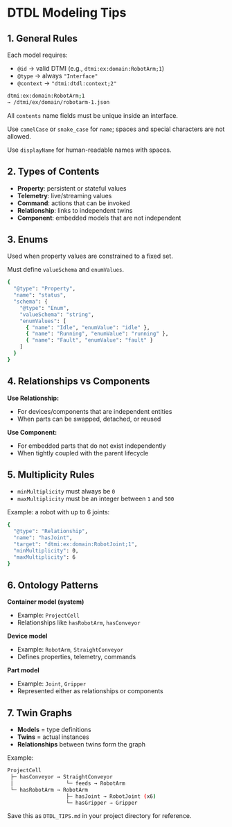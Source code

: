 # DTDL Modeling Tips

## 1. General Rules

Each model requires:

- `@id` → valid DTMI (e.g., `dtmi:ex:domain:RobotArm;1`)
- `@type` → always `"Interface"`
- `@context` → `"dtmi:dtdl:context;2"`

```bash
dtmi:ex:domain:RobotArm;1  
→ /dtmi/ex/domain/robotarm-1.json

```

All `contents` name fields must be unique inside an interface.

Use `camelCase` or `snake_case` for `name`; spaces and special characters are not allowed.

Use `displayName` for human-readable names with spaces.

## 2. Types of Contents

- **Property**: persistent or stateful values
- **Telemetry**: live/streaming values
- **Command**: actions that can be invoked
- **Relationship**: links to independent twins
- **Component**: embedded models that are not independent

## 3. Enums

Used when property values are constrained to a fixed set.

Must define `valueSchema` and `enumValues`.

```bash
{
  "@type": "Property",
  "name": "status",
  "schema": {
    "@type": "Enum",
    "valueSchema": "string",
    "enumValues": [
      { "name": "Idle", "enumValue": "idle" },
      { "name": "Running", "enumValue": "running" },
      { "name": "Fault", "enumValue": "fault" }
    ]
  }
}
```

## 4. Relationships vs Components

**Use Relationship:**

- For devices/components that are independent entities
- When parts can be swapped, detached, or reused

**Use Component:**

- For embedded parts that do not exist independently
- When tightly coupled with the parent lifecycle

## 5. Multiplicity Rules

- `minMultiplicity` must always be `0`
- `maxMultiplicity` must be an integer between `1` and `500`

Example: a robot with up to 6 joints:

```bash
{
  "@type": "Relationship",
  "name": "hasJoint",
  "target": "dtmi:ex:domain:RobotJoint;1",
  "minMultiplicity": 0,
  "maxMultiplicity": 6
}
```

## 6. Ontology Patterns

**Container model (system)**

- Example: `ProjectCell`
- Relationships like `hasRobotArm`, `hasConveyor`

**Device model**

- Example: `RobotArm`, `StraightConveyor`
- Defines properties, telemetry, commands

**Part model**

- Example: `Joint`, `Gripper`
- Represented either as relationships or components

## 7. Twin Graphs

- **Models** = type definitions
- **Twins** = actual instances
- **Relationships** between twins form the graph

Example:

```bash
ProjectCell
 ├─ hasConveyor → StraightConveyor
 │                 └─ feeds → RobotArm
 └─ hasRobotArm → RobotArm
                   ├─ hasJoint → RobotJoint (x6)
                   └─ hasGripper → Gripper
```

Save this as `DTDL_TIPS.md` in your project directory for reference.
